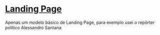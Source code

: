 # <a target="_blank" href="https://joaombdev.github.io/LandingPage/">Landing Page</a>

Apenas um modelo básico de Landing Page, para exemplo usei o repórter político Alessandro Santana
